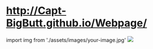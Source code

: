 # http://Capt-BigButt.github.io/Webpage/
import img from './assets/images/your-image.jpg'
<img src={img} />
